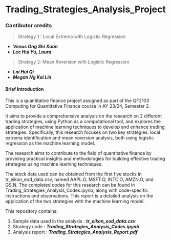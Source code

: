 # Trading_Strategies_Analysis_Project

### Contibutor credits
> Strategy 1 : Local Extrema with Logistic Regression
- ***Venus Ong Shi Xuan***
- ***Lee Hui Yu, Laura***
> Strategy 2: Mean Reversion with Logistic Regression
- ***Lai Hui Qi***
- ***Megan Ng Kai Lin*** 

#### **Brief Introduction**
This is a quantitative finance project assigned as part of the QF2103 Computing for Quantitative Finance course in AY 23/24, Semester 2.

It aims to provide a comprehensive analysis on the research on 2 different trading strategies, using Python as a computational tool, and explores the application of machine learning techniques to develop and enhance trading strategies. Specifically, this research focuses on two key strategies: local extrema identification and mean reversion analysis, both using logistic regression as the machine learning model.


The research aims to contribute to the field of quantitative finance by providing practical insights and methodologies for building effective trading strategies using machine learning techniques.


The stock data used can be obtained from the first five stocks in tr_eikon_eod_data.csv, named AAPL.O, MSFT.O, INTC.O, AMZN.O, and GS.N. The completed codes for this research can be found in Trading_Strategies_Analysis_Codes.ipynb, along with code-specific instructions and observations. This report is a detailed analysis on the application of the two strategies with the machine learning model.

This repository contains:
1. Sample data used in the analysis :  ***tr_eikon_eod_data.csv***
2. Strategy code :  ***Trading_Strategies_Analysis_Codes.ipynb***
3. Analysis report :  ***Trading_Strategies_Analysis_Report.pdf***
